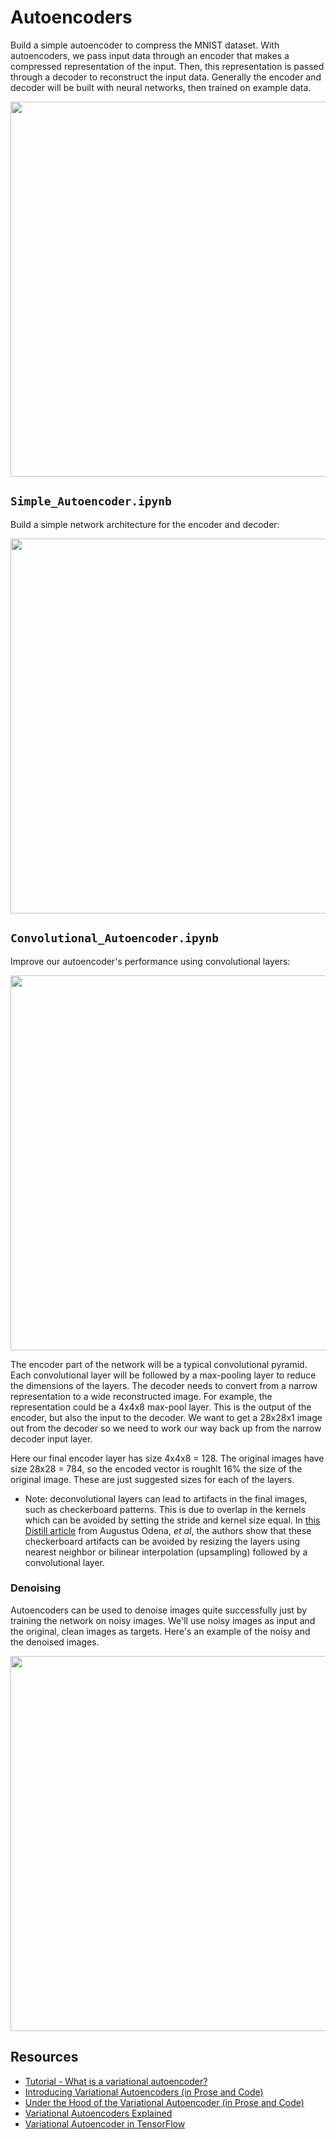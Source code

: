 # Autoencoders

Build a simple autoencoder to compress the MNIST dataset. With autoencoders, we pass input data through an encoder that makes a compressed representation of the input. Then, this representation is passed through a decoder to reconstruct the input data. Generally the encoder and decoder will be built with neural networks, then trained on example data.

<img src="Autoencoders/assets/autoencoder_1.png" width="600">


## `Simple_Autoencoder.ipynb`

Build a simple network architecture for the encoder and decoder:

<img src="Autoencoders/assets/simple_autoencoder.png" width="600">


## `Convolutional_Autoencoder.ipynb`

Improve our autoencoder's performance using convolutional layers:

<img src="Autoencoders/assets/convolutional_autoencoder.png" width="600">

The encoder part of the network will be a typical convolutional pyramid. Each convolutional layer will be followed by a max-pooling layer to reduce the dimensions of the layers. The decoder needs to convert from a narrow representation to a wide reconstructed image. For example, the representation could be a 4x4x8 max-pool layer. This is the output of the encoder, but also the input to the decoder. We want to get a 28x28x1 image out from the decoder so we need to work our way back up from the narrow decoder input layer.

Here our final encoder layer has size 4x4x8 = 128. The original images have size 28x28 = 784, so the encoded vector is roughlt 16% the size of the original image. These are just suggested sizes for each of the layers.

* Note: deconvolutional layers can lead to artifacts in the final images, such as checkerboard patterns. This is due to overlap in the kernels which can be avoided by setting the stride and kernel size equal. In [this Distill article](http://distill.pub/2016/deconv-checkerboard/) from Augustus Odena, *et al*, the authors show that these checkerboard artifacts can be avoided by resizing the layers using nearest neighbor or bilinear interpolation (upsampling) followed by a convolutional layer.

### Denoising

Autoencoders can be used to denoise images quite successfully just by training the network on noisy images. We'll use noisy images as input and the original, clean images as targets. Here's an example of the noisy and the denoised images.

<img src="Autoencoders/assets/denoising.png" width="600">


## Resources

* [Tutorial - What is a variational autoencoder?](https://jaan.io/what-is-variational-autoencoder-vae-tutorial/)
* [Introducing Variational Autoencoders (in Prose and Code)](http://blog.fastforwardlabs.com/2016/08/12/introducing-variational-autoencoders-in-prose-and.html)
* [Under the Hood of the Variational Autoencoder (in Prose and Code)](http://blog.fastforwardlabs.com/2016/08/22/under-the-hood-of-the-variational-autoencoder-in.html)
* [Variational Autoencoders Explained](http://kvfrans.com/variational-autoencoders-explained/)
* [Variational Autoencoder in TensorFlow](https://jmetzen.github.io/2015-11-27/vae.html)

